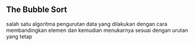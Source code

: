 ## The Bubble Sort

salah satu algoritma pengurutan data yang dilakukan dengan cara membandingkan elemen dan kemudian menukarnya sesuai dengan urutan yang tetap


